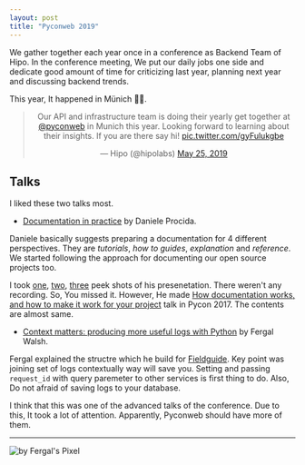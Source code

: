 ```yaml
---
layout: post
title: "Pyconweb 2019"
---
```

We gather together each year once in a conference as Backend Team of Hipo. In the conference meeting, We put our daily jobs one side and dedicate good amount of time for criticizing last year, planning next year and discussing backend trends.

This year, It happened in Münich 🥨🍻.

<center><blockquote class="twitter-tweet" data-lang="en"><p lang="en" dir="ltr">Our API and infrastructure team is doing their yearly get together at <a href="https://twitter.com/pyconweb?ref_src=twsrc%5Etfw">@pyconweb</a> in Munich this year. Looking forward to learning about their insights. If you are there say hi! <a href="https://t.co/gyFulukgbe">pic.twitter.com/gyFulukgbe</a></p>&mdash; Hipo (@hipolabs) <a href="https://twitter.com/hipolabs/status/1132311268201848833?ref_src=twsrc%5Etfw">May 25, 2019</a></blockquote></center>
<script async src="https://platform.twitter.com/widgets.js" charset="utf-8"></script>

## Talks

I liked these two talks most.

- [Documentation in practice](https://pyconweb.com/talks/25-05-2019/documentation-in-practice) by Daniele Procida.

Daniele basically suggests preparing a documentation for 4 different perspectives. They are _tutorials_, _how to guides_, _explanation_ and _reference_. We started following the approach for documenting our open source projects too.

I took [one](/public/images/posts/pyconweb-2019/daniele-documentation-in-practice-peek-1.JPG), [two](/public/images/posts/pyconweb-2019/daniele-documentation-in-practice-peek-2.JPG), [three](/public/images/posts/pyconweb-2019/daniele-documentation-in-practice-peek-3.JPG) peek shots of his presenetation. There weren't any recording. So, You missed it. However, He made [How documentation works, and how to make it work for your project](https://www.youtube.com/watch?v=azf6yzuJt54) talk in Pycon 2017. The contents are almost same.

- [Context matters: producing more useful logs with Python](https://pyconweb.com/talks/26-05-2019/context-matters-producing-more-useful-logs-with-python) by Fergal Walsh.

Fergal explained the structre which he build for [Fieldguide](https://fieldguide.ai/). Key point was joining set of logs contextually way will save you. Setting and passing `request_id` with query paremeter to other services is first thing to do. Also, Do not afraid of saving logs to your database.

I think that this was one of the advanced talks of the conference. Due to this, It took a lot of attention. Apparently, Pyconweb should have more of them.

---

![by Fergal's Pixel](/public/images/posts/pyconweb-2019/backend-team-at-pyconweb-2019.jpg "by Fergal's Pixel")
